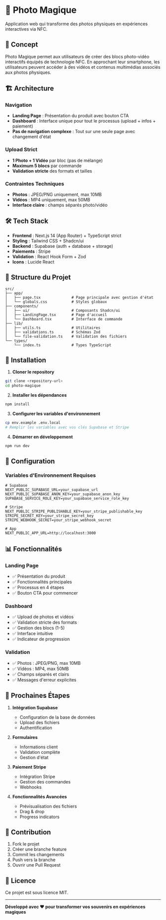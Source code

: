 # 🎨 Photo Magique

Application web qui transforme des photos physiques en expériences interactives via NFC.

## 🚀 Concept

Photo Magique permet aux utilisateurs de créer des blocs photo-vidéo interactifs équipés de technologie NFC. En approchant leur smartphone, les utilisateurs peuvent accéder à des vidéos et contenus multimédias associés aux photos physiques.

## 🏗️ Architecture

### Navigation
- **Landing Page** : Présentation du produit avec bouton CTA
- **Dashboard** : Interface unique pour tout le processus (upload + infos + paiement)
- **Pas de navigation complexe** : Tout sur une seule page avec changement d'état

### Upload Strict
- **1 Photo + 1 Vidéo** par bloc (pas de mélange)
- **Maximum 5 blocs** par commande
- **Validation stricte** des formats et tailles

### Contraintes Techniques
- **Photos** : JPEG/PNG uniquement, max 10MB
- **Vidéos** : MP4 uniquement, max 50MB
- **Interface claire** : champs séparés photo/vidéo

## 🛠️ Tech Stack

- **Frontend** : Next.js 14 (App Router) + TypeScript strict
- **Styling** : Tailwind CSS + Shadcn/ui
- **Backend** : Supabase (auth + database + storage)
- **Paiements** : Stripe
- **Validation** : React Hook Form + Zod
- **Icons** : Lucide React

## 📁 Structure du Projet

```
src/
├── app/
│   ├── page.tsx              # Page principale avec gestion d'état
│   └── globals.css           # Styles globaux
├── components/
│   ├── ui/                   # Composants Shadcn/ui
│   ├── LandingPage.tsx       # Page d'accueil
│   └── Dashboard.tsx         # Interface de commande
├── lib/
│   ├── utils.ts              # Utilitaires
│   ├── validations.ts        # Schémas Zod
│   └── file-validation.ts    # Validation des fichiers
└── types/
    └── index.ts              # Types TypeScript
```

## 🚀 Installation

1. **Cloner le repository**
```bash
git clone <repository-url>
cd photo-magique
```

2. **Installer les dépendances**
```bash
npm install
```

3. **Configurer les variables d'environnement**
```bash
cp env.example .env.local
# Remplir les variables avec vos clés Supabase et Stripe
```

4. **Démarrer en développement**
```bash
npm run dev
```

## 🔧 Configuration

### Variables d'Environnement Requises

```env
# Supabase
NEXT_PUBLIC_SUPABASE_URL=your_supabase_url
NEXT_PUBLIC_SUPABASE_ANON_KEY=your_supabase_anon_key
SUPABASE_SERVICE_ROLE_KEY=your_supabase_service_role_key

# Stripe
NEXT_PUBLIC_STRIPE_PUBLISHABLE_KEY=your_stripe_publishable_key
STRIPE_SECRET_KEY=your_stripe_secret_key
STRIPE_WEBHOOK_SECRET=your_stripe_webhook_secret

# App
NEXT_PUBLIC_APP_URL=http://localhost:3000
```

## 📊 Fonctionnalités

### Landing Page
- ✅ Présentation du produit
- ✅ Fonctionnalités principales
- ✅ Processus en 4 étapes
- ✅ Bouton CTA pour commencer

### Dashboard
- ✅ Upload de photos et vidéos
- ✅ Validation stricte des formats
- ✅ Gestion des blocs (1-5)
- ✅ Interface intuitive
- ✅ Indicateur de progression

### Validation
- ✅ Photos : JPEG/PNG, max 10MB
- ✅ Vidéos : MP4, max 50MB
- ✅ Champs séparés et clairs
- ✅ Messages d'erreur explicites

## 🎯 Prochaines Étapes

1. **Intégration Supabase**
   - Configuration de la base de données
   - Upload des fichiers
   - Authentification

2. **Formulaires**
   - Informations client
   - Validation complète
   - Gestion d'état

3. **Paiement Stripe**
   - Intégration Stripe
   - Gestion des commandes
   - Webhooks

4. **Fonctionnalités Avancées**
   - Prévisualisation des fichiers
   - Drag & drop
   - Progress indicators

## 🤝 Contribution

1. Fork le projet
2. Créer une branche feature
3. Commit les changements
4. Push vers la branche
5. Ouvrir une Pull Request

## 📄 Licence

Ce projet est sous licence MIT.

---

**Développé avec ❤️ pour transformer vos souvenirs en expériences magiques**
